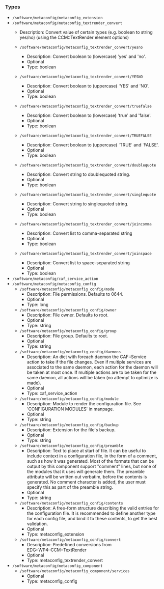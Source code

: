 
### Types

 - `/software/metaconfig/metaconfig_extension`
 - `/software/metaconfig/metaconfig_textrender_convert`
    - Description: 
    Convert value of certain types (e.g. boolean to string yes/no)
    (using the CCM::TextRender element options)

    - `/software/metaconfig/metaconfig_textrender_convert/yesno`
        - Description: Convert boolean to (lowercase) 'yes' and 'no'.
        - Optional
        - Type: boolean
    - `/software/metaconfig/metaconfig_textrender_convert/YESNO`
        - Description: Convert boolean to (uppercase) 'YES' and 'NO'.
        - Optional
        - Type: boolean
    - `/software/metaconfig/metaconfig_textrender_convert/truefalse`
        - Description: Convert boolean to (lowercase) 'true' and 'false'.
        - Optional
        - Type: boolean
    - `/software/metaconfig/metaconfig_textrender_convert/TRUEFALSE`
        - Description: Convert boolean to (uppercase) 'TRUE' and 'FALSE'.
        - Optional
        - Type: boolean
    - `/software/metaconfig/metaconfig_textrender_convert/doublequote`
        - Description: Convert string to doublequoted string.
        - Optional
        - Type: boolean
    - `/software/metaconfig/metaconfig_textrender_convert/singlequote`
        - Description: Convert string to singlequoted string.
        - Optional
        - Type: boolean
    - `/software/metaconfig/metaconfig_textrender_convert/joincomma`
        - Description: Convert list to comma-separated string
        - Optional
        - Type: boolean
    - `/software/metaconfig/metaconfig_textrender_convert/joinspace`
        - Description: Convert list to space-separated string
        - Optional
        - Type: boolean
 - `/software/metaconfig/caf_service_action`
 - `/software/metaconfig/metaconfig_config`
    - `/software/metaconfig/metaconfig_config/mode`
        - Description: File permissions. Defaults to 0644.
        - Optional
        - Type: long
    - `/software/metaconfig/metaconfig_config/owner`
        - Description: File owner. Defaults to root.
        - Optional
        - Type: string
    - `/software/metaconfig/metaconfig_config/group`
        - Description: File group. Defaults to root.
        - Optional
        - Type: string
    - `/software/metaconfig/metaconfig_config/daemons`
        - Description: An dict with foreach daemon the CAF::Service action to take
      if the file changes.
      Even if multiple services are associated to the same daemon, each action
      for the daemon will be taken at most once.
      If multiple actions are to be taken for the same daemon, all actions
      will be taken (no attempt to optimize is made).
        - Optional
        - Type: caf_service_action
    - `/software/metaconfig/metaconfig_config/module`
        - Description: Module to render the configuration file. See 'CONFIGURATION MODULES' in manpage.
        - Optional
        - Type: string
    - `/software/metaconfig/metaconfig_config/backup`
        - Description: Extension for the file's backup.
        - Optional
        - Type: string
    - `/software/metaconfig/metaconfig_config/preamble`
        - Description: Text to place at start of file.
      It can be useful to include context in a configuration file, in the form of
      a comment, such as how it was generated. Most of the formats that can be
      output by this component support "comment" lines, but none of the modules that
      it uses will generate them. The preamble attribute will be written out
      verbatim, before the contents is generated. No comment character is added,
      the user must specify this as part of the preamble string.
        - Optional
        - Type: string
    - `/software/metaconfig/metaconfig_config/contents`
        - Description: A free-form structure describing the valid entries for the
      configuration file. It is recommended to define another type for each
      config file, and bind it to these contents, to get the best validation.
        - Optional
        - Type: metaconfig_extension
    - `/software/metaconfig/metaconfig_config/convert`
        - Description: Predefined conversions from EDG::WP4::CCM::TextRender
        - Optional
        - Type: metaconfig_textrender_convert
 - `/software/metaconfig/metaconfig_component`
    - `/software/metaconfig/metaconfig_component/services`
        - Optional
        - Type: metaconfig_config
